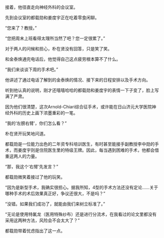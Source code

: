 接着，他径直走向神经外科的会议室。

先到会议室的都载勋和姜度宇正在吃着零食闲聊。

“您来了？教授。”

“您把周末上班看得太理所当然了吧？您一定很累了。”

对于两人的问候和担心，朴在贤没有回答，只是笑了笑。

和金泰焕通完电话后，他觉得自己这点疲劳根本算不了什么。

“我们来谈谈下周的手术吧。”

他讲述了通过电话了解到的金泰焕的情况、接下来的日程安排以及手术方向。

听到他认真的说明，刚才还嘻嘻哈哈的都载勋和姜度宇的表情一下子变了，脸上写满了严肃。

因为他们很清楚，这次Arnold-Chiari综合征手术，或许能在日山济元大学医院神经外科的历史上画下浓墨重彩的一笔。

“我的‘左膀右臂’，你们怎么看？”

朴在贤开玩笑地问道。

都载勋是一位能力出色的二年资专科培训医生，有时甚至能接手副教授李中勋的手术，而姜度宇则是住院医生里的特级王牌。因此，每当遇到困难的手术，他都会借重这两人的力量。

“那，我这个‘右臂’先发言？”

都载勋微笑着接过了他的玩笑。

“因为是新型手术，我确实很担心。据我所知，4型的手术方法还没有定论……关于哪种手术的术后效果真正好，争议还很大，不是吗？”

“没错。如果我们成功了，就能由我们来树立标准了。”

“无论是使用特氟龙（医用特殊纱布）还是进行分流术，在我看过的论文里都没有采用这两种方法，风险会不会太大了？”

都载勋带着忧虑指出了这一点。